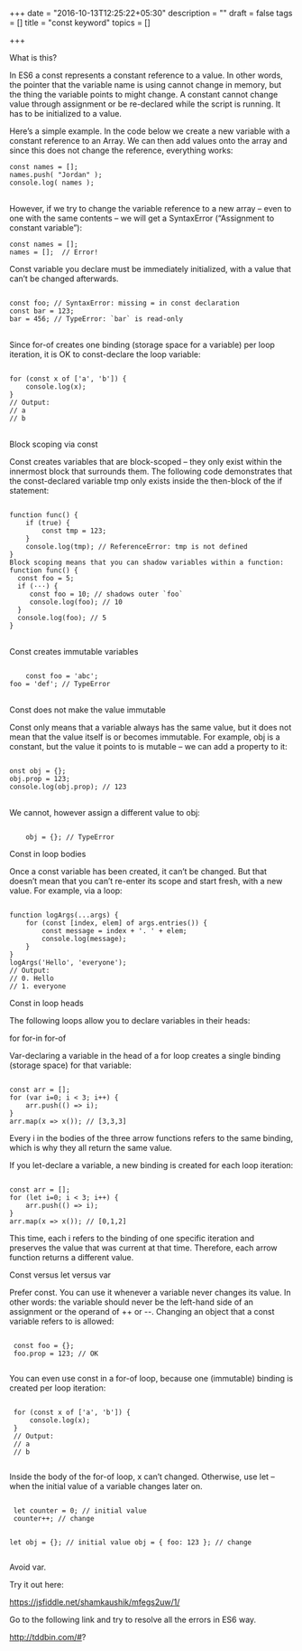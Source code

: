 +++
date = "2016-10-13T12:25:22+05:30"
description = ""
draft = false
tags = []
title = "const keyword"
topics = []

+++

<link rel="stylesheet" href="//cdnjs.cloudflare.com/ajax/libs/highlight.js/9.6.0/styles/androidstudio.min.css">
<script src="//cdnjs.cloudflare.com/ajax/libs/highlight.js/9.6.0/highlight.min.js"></script>
<script>hljs.initHighlightingOnLoad();</script>

<p class='custom-heading'>What is this?</p>

In ES6 a <highlight>const</highlight> represents a constant reference to a value. In other words, the pointer that the variable name is using cannot change in memory, but the thing the variable points to might change.
A constant cannot change value through assignment or be re-declared while the script is running. It has to be initialized to a value.

Here’s a simple example. In the code below we create a new variable with a constant reference to an Array. We can then add values onto the array and since this does not change the reference, everything works:
<pre>
<code class="language-javascript">const names = [];
names.push( "Jordan" );
console.log( names );
</code>
</pre>
However, if we try to change the variable reference to a new array – even to one with the same contents – we will get a SyntaxError (“Assignment to constant variable”):
<pre>
<code class="language-javascript">const names = [];
names = [];  // Error!</code>
</pre>
Const variable you declare must be immediately initialized, with a value that can’t be changed afterwards.
<pre>
<code class="language-javascript">
const foo; // SyntaxError: missing = in const declaration
const bar = 123;
bar = 456; // TypeError: `bar` is read-only
</code>
</pre>
Since for-of creates one binding (storage space for a variable) per loop iteration, it is OK to const-declare the loop variable:

<pre>
<code class="language-javascript">
for (const x of ['a', 'b']) {
    console.log(x);
}
// Output:
// a
// b
</code>
</pre>
<p class='custom-sub-heading'>Block scoping via const</p>

Const creates variables that are block-scoped – they only exist within the innermost block that surrounds them. The following code demonstrates that the const-declared variable tmp only exists inside the then-block of the if statement:
<pre>
<code class="language-javascript">
function func() {
    if (true) {
        const tmp = 123;
    }
    console.log(tmp); // ReferenceError: tmp is not defined
}
Block scoping means that you can shadow variables within a function:
function func() {
  const foo = 5;
  if (···) {
     const foo = 10; // shadows outer `foo`
     console.log(foo); // 10
  }
  console.log(foo); // 5
}
</code>
</pre>
<p class='custom-sub-heading'>Const creates immutable variables</p>
<pre>
<code class="language-javascript">
	const foo = 'abc';
foo = 'def'; // TypeError
</code>
</pre>
<p class='custom-sub-heading'>Const does not make the value immutable</p>
Const only means that a variable always has the same value, but it does not mean that the value itself is or becomes immutable. For example, obj is a constant, but the value it points to is mutable – we can add a property to it:
<pre>
<code class="language-javascript">
onst obj = {};
obj.prop = 123;
console.log(obj.prop); // 123
</code>
</pre>
We cannot, however assign a different value to obj:
<pre><code class="language-javascript">
	obj = {}; // TypeError
</code></pre>

<p class='custom-sub-heading'>Const in loop bodies</p>
Once a const variable has been created, it can’t be changed. But that doesn’t mean that you can’t re-enter its scope and start fresh, with a new value. For example, via a loop:
<pre><code class="language-javascript">
function logArgs(...args) {
    for (const [index, elem] of args.entries()) {
        const message = index + '. ' + elem;
        console.log(message);
    }
}
logArgs('Hello', 'everyone');
// Output:
// 0. Hello
// 1. everyone
</code></pre>

<p class='custom-sub-heading'>Const in loop heads</p>
The following loops allow you to declare variables in their heads:

<highlight>for</highlight>
<highlight>for-in</highlight>
<highlight>for-of</highlight>

Var-declaring a variable in the head of a for loop creates a single binding (storage space) for that variable:

<pre><code class="language-javascript">
const arr = [];
for (var i=0; i < 3; i++) {
    arr.push(() => i);
}
arr.map(x => x()); // [3,3,3]
</code></pre>
Every i in the bodies of the three arrow functions refers to the same binding, which is why they all return the same value.

If you let-declare a variable, a new binding is created for each loop iteration:
<pre><code class="language-javascript">
const arr = [];
for (let i=0; i < 3; i++) {
    arr.push(() => i);
}
arr.map(x => x()); // [0,1,2]
</code></pre>
This time, each i refers to the binding of one specific iteration and preserves the value that was current at that time. Therefore, each arrow function returns a different value.

<p class='custom-sub-heading'>Const versus let versus var</p>
Prefer const. You can use it whenever a variable never changes its value. In other words: the variable should never be the left-hand side of an assignment or the operand of ++ or --. Changing an object that a const variable refers to is allowed:
<pre><code class="language-javascript">
 const foo = {};
 foo.prop = 123; // OK
 </code></pre>
You can even use const in a for-of loop, because one (immutable) binding is created per loop iteration:
<pre><code class="language-javascript">
 for (const x of ['a', 'b']) {
     console.log(x);
 }
 // Output:
 // a
 // b
 </code></pre>
Inside the body of the for-of loop, x can’t changed.
Otherwise, use let – when the initial value of a variable changes later on.
<pre><code class="language-javascript">
 let counter = 0; // initial value
 counter++; // change

 let obj = {}; // initial value
 obj = { foo: 123 }; // change
 </code></pre>
Avoid var.

<p class='custom-heading'>Try it out here:</p>

https://jsfiddle.net/shamkaushik/mfegs2uw/1/

Go to the following link and try to resolve all the errors in ES6 way.

http://tddbin.com/#?